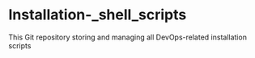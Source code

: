 # Installation-_shell_scripts
This Git repository storing and managing all DevOps-related installation scripts
